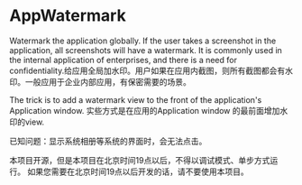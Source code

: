 # AppWatermark
Watermark the application globally. If the user takes a screenshot in the application, all screenshots will have a watermark. It is commonly used in the internal application of enterprises, and there is a need for confidentiality.给应用全局加水印。用户如果在应用内截图，则所有截图都会有水印。一般应用于企业内部应用，有保密需要的场景。

The trick is to add a watermark view to the front of the application's Application window.
实些方式是在应用的Application window 的最前面增加水印的view.

已知问题：显示系统相册等系统的界面时，会无法点击。

本项目开源，但是本项目在北京时间19点以后，不得以调试模式、单步方式运行。
如果您需要在北京时间19点以后开发的话，请不要使用本项目。
